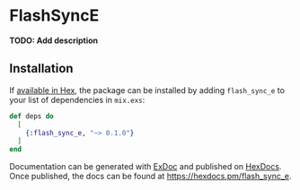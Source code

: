 # FlashSyncE

**TODO: Add description**

## Installation

If [available in Hex](https://hex.pm/docs/publish), the package can be installed
by adding `flash_sync_e` to your list of dependencies in `mix.exs`:

```elixir
def deps do
  [
    {:flash_sync_e, "~> 0.1.0"}
  ]
end
```

Documentation can be generated with [ExDoc](https://github.com/elixir-lang/ex_doc)
and published on [HexDocs](https://hexdocs.pm). Once published, the docs can
be found at <https://hexdocs.pm/flash_sync_e>.

